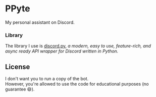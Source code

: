 # PPyte
My personal assistant on Discord.


### Library
The library I use is [discord.py](https://github.com/Rapptz/discord.py), <i>a modern, easy to use, feature-rich, and async ready API wrapper for Discord written in Python.</i>


## License 
I don't want you to run a copy of the bot.<br>
However, you're allowed to use the code for educational purposes (no guarantee 😄).
